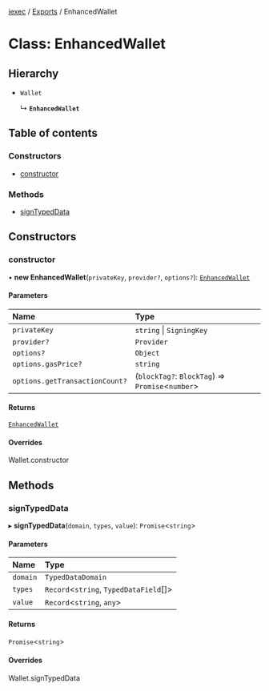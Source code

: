 [iexec](../README.md) / [Exports](../modules.md) / EnhancedWallet

# Class: EnhancedWallet

## Hierarchy

- `Wallet`

  ↳ **`EnhancedWallet`**

## Table of contents

### Constructors

- [constructor](EnhancedWallet.md#constructor)

### Methods

- [signTypedData](EnhancedWallet.md#signtypeddata)

## Constructors

### constructor

• **new EnhancedWallet**(`privateKey`, `provider?`, `options?`): [`EnhancedWallet`](EnhancedWallet.md)

#### Parameters

| Name | Type |
| :------ | :------ |
| `privateKey` | `string` \| `SigningKey` |
| `provider?` | `Provider` |
| `options?` | `Object` |
| `options.gasPrice?` | `string` |
| `options.getTransactionCount?` | (`blockTag?`: `BlockTag`) => `Promise`<`number`\> |

#### Returns

[`EnhancedWallet`](EnhancedWallet.md)

#### Overrides

Wallet.constructor

## Methods

### signTypedData

▸ **signTypedData**(`domain`, `types`, `value`): `Promise`<`string`\>

#### Parameters

| Name | Type |
| :------ | :------ |
| `domain` | `TypedDataDomain` |
| `types` | `Record`<`string`, `TypedDataField`[]\> |
| `value` | `Record`<`string`, `any`\> |

#### Returns

`Promise`<`string`\>

#### Overrides

Wallet.signTypedData
